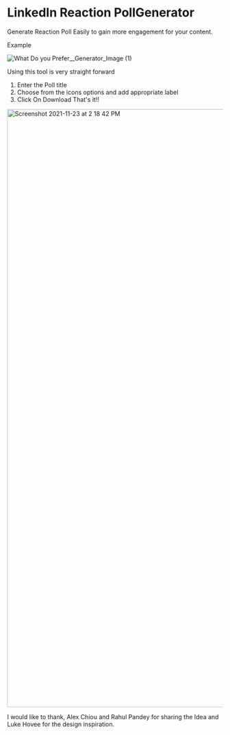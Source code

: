# LinkedIn Reaction PollGenerator
Generate Reaction Poll Easily to gain more engagement for your content.

Example

![What Do you Prefer__Generator_Image (1)](https://user-images.githubusercontent.com/31348410/142993931-b5514e44-08dd-4f7b-916b-48aef986bf9b.png)

Using this tool is very straight forward
1. Enter the Poll title
2. Choose from the icons options and add appropriate label
3. Click On Download
That's it!!

<img width="1393" alt="Screenshot 2021-11-23 at 2 18 42 PM" src="https://user-images.githubusercontent.com/31348410/142994414-d86da628-bfc7-422d-9b46-93add5a092f3.png">


I would like to thank, Alex Chiou and Rahul Pandey for sharing the Idea and Luke Hovee for the design inspiration.

